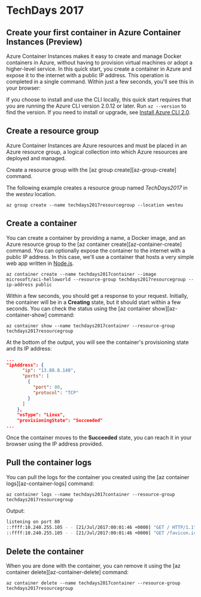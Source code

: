 
# TechDays 2017

## Create your first container in Azure Container Instances (Preview)

Azure Container Instances makes it easy to create and manage Docker containers in Azure, without having to provision virtual machines or adopt a higher-level service. In this quick start, you create a container in Azure and expose it to the internet with a public IP address. This operation is completed in a single command. Within just a few seconds, you'll see this in your browser:

If you choose to install and use the CLI locally, this quick start requires that you are running the Azure CLI version 2.0.12 or later. Run `az --version` to find the version. If you need to install or upgrade, see [Install Azure CLI 2.0]( /cli/azure/install-azure-cli).

## Create a resource group

Azure Container Instances are Azure resources and must be placed in an Azure resource group, a logical collection into which Azure resources are deployed and managed.

Create a resource group with the [az group create][az-group-create] command.

The following example creates a resource group named *TechDays2017* in the *westeu* location.

```azurecli-interactive
az group create --name techdays2017resourcegroup --location westeu
```

## Create a container

You can create a container by providing a name, a Docker image, and an Azure resource group to the [az container create][az-container-create] command. You can optionally expose the container to the internet with a public IP address. In this case, we'll use a container that hosts a very simple web app written in [Node.js](http://nodejs.org).

```azurecli-interactive
az container create --name techdays2017container --image microsoft/aci-helloworld --resource-group techdays2017resourcegroup --ip-address public
```

Within a few seconds, you should get a response to your request. Initially, the container will be in a **Creating** state, but it should start within a few seconds. You can check the status using the [az container show][az-container-show] command:

```azurecli-interactive
az container show --name techdays2017container --resource-group techdays2017resourcegroup
```

At the bottom of the output, you will see the container's provisioning state and its IP address:

```json
...
"ipAddress": {
      "ip": "13.88.8.148",
      "ports": [
        {
          "port": 80,
          "protocol": "TCP"
        }
      ]
    },
    "osType": "Linux",
    "provisioningState": "Succeeded"
...
```

Once the container moves to the **Succeeded** state, you can reach it in your browser using the IP address provided.

## Pull the container logs

You can pull the logs for the container you created using the [az container logs][az-container-logs] command:

```azurecli-interactive
az container logs --name techdays2017container --resource-group techdays2017resourcegroup
```

Output:

```bash
listening on port 80
::ffff:10.240.255.105 - - [21/Jul/2017:00:01:46 +0000] "GET / HTTP/1.1" 200 1663 "-" "Mozilla/5.0 (Windows NT 10.0; Win64; x64) AppleWebKit/537.36 (KHTML, like Gecko) Chrome/59.0.3071.115 Safari/537.36"
::ffff:10.240.255.105 - - [21/Jul/2017:00:01:46 +0000] "GET /favicon.ico HTTP/1.1" 404 150 "http://104.210.39.122/" "Mozilla/5.0 (Windows NT 10.0; Win64; x64) AppleWebKit/537.36 (KHTML, like Gecko) Chrome/59.0.3071.115 Safari/537.36"
```

## Delete the container

When you are done with the container, you can remove it using the [az container delete][az-container-delete] command:

```azurecli-interactive
az container delete --name techdays2017container --resource-group techdays2017resourcegroup
```
